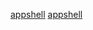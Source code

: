 [appshell](https://www.youtube.com/watch?v=QhUzmR8eZAo)
[appshell](https://medium.com/google-developers/instant-loading-web-apps-with-an-application-shell-architecture-7c0c2f10c73)